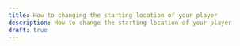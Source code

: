 ```yaml
---
title: How to changing the starting location of your player
description: How to change the starting location of your player
draft: true
---
```

